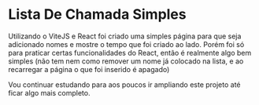 # Lista De Chamada Simples
Utilizando o ViteJS e React foi criado uma simples página para que seja adicionado nomes e mostre o tempo que foi criado ao lado. 
Porém foi só para praticar certas funcionalidades do React, então é realmente algo bem simples (não tem nem como remover um nome já colocado na lista, e ao recarregar a página o que foi inserido é apagado)

Vou continuar estudando para aos poucos ir ampliando este projeto até ficar algo mais completo.
